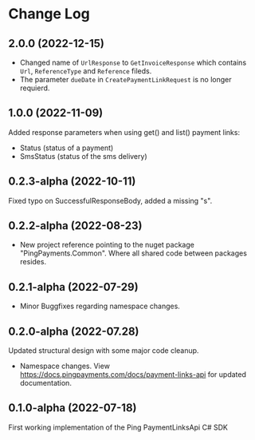 # Change Log

## 2.0.0 (2022-12-15)
- Changed name of `UrlResponse` to `GetInvoiceResponse` which contains `Url`, `ReferenceType` and `Reference` fileds. 
- The parameter `dueDate` in `CreatePaymentLinkRequest` is no longer requierd. 

## 1.0.0 (2022-11-09)
Added response parameters when using get() and list() payment links:
- Status (status of a payment)
- SmsStatus (status of the sms delivery)

## 0.2.3-alpha (2022-10-11) 
Fixed typo on SuccessfulResponseBody, added a missing "s".

## 0.2.2-alpha (2022-08-23)
- New project reference pointing to the nuget package "PingPayments.Common". Where all shared code between packages resides. 

## 0.2.1-alpha (2022-07-29)
- Minor Buggfixes regarding namespace changes. 

## 0.2.0-alpha (2022-07.28)

Updated structural design with some major code cleanup.
-	Namespace changes. View https://docs.pingpayments.com/docs/payment-links-api for updated documentation.


## 0.1.0-alpha (2022-07-18)

First working implementation of the Ping PaymentLinksApi C# SDK
